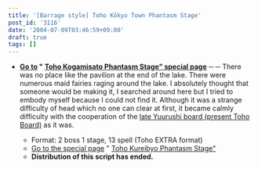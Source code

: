 ```yaml
---
title: '[Barrage style] Toho Kōkyo Town Phantasm Stage'
post_id: '3116'
date: '2004-07-09T03:46:59+09:00'
draft: true
tags: []
---
```


*   **[Go to](https://danmaq.com/tag/touhou-eosd-phantasm) " [Toho Kogamisato Phantasm Stage" special page](https://danmaq.com/tag/touhou-eosd-phantasm)** ─ ─ There was no place like the pavilion at the end of the lake. There were numerous maid fairies raging around the lake. I absolutely thought that someone would be making it, I searched around here but I tried to embody myself because I could not find it. Although it was a strange difficulty of head which no one can clear at first, it became calmly difficulty with the cooperation of the [late Yuurushi board (present Toho Board)](http://jbbs.livedoor.jp/computer/6306/) as it was.
    
    *   Format: 2 boss 1 stage, 13 spell (Toho EXTRA format)
    *   [Go to the special page](https://danmaq.com/tag/touhou-eosd-phantasm) " [Toho Kureibyo Phantasm Stage"](https://danmaq.com/tag/touhou-eosd-phantasm)
    *   **Distribution of this script has ended.**
